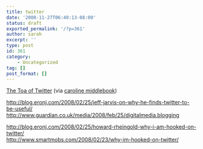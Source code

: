 ```yaml
---
title: twitter
date: '2008-11-27T06:40:13-08:00'
status: draft
exported_permalink: '/?p=361'
author: sarah
excerpt: ''
type: post
id: 361
category:
    - Uncategorized
tag: []
post_format: []
---
```

[The Toa of Twitter](http://www.youtube.com/watch?v=PeJKQuvmDro&eurl=http://www.caroline-middlebrook.com/blog/twitter-guide-3-using-twitter-properly/&feature=player_embedded) (via [caroline middlebook](http://www.caroline-middlebrook.com/blog/twitter-guide-3-using-twitter-properly/))

http://blog.eronj.com/2008/02/25/jeff-jarvis-on-why-he-finds-twitter-to-be-useful/  
http://www.guardian.co.uk/media/2008/feb/25/digitalmedia.blogging

http://blog.eronj.com/2008/02/25/howard-rheingold-why-i-am-hooked-on-twitter/  
http://www.smartmobs.com/2008/02/23/why-im-hooked-on-twitter/